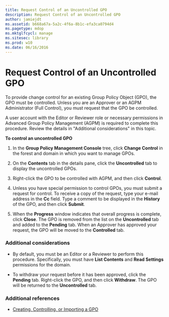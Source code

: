 ```yaml
---
title: Request Control of an Uncontrolled GPO
description: Request Control of an Uncontrolled GPO
author: jamiejdt
ms.assetid: b668a67a-5a2c-4f6a-8b1c-efa3ca0794d4
ms.pagetype: mdop
ms.mktglfcycl: manage
ms.sitesec: library
ms.prod: w10
ms.date: 06/16/2016
---
```



# Request Control of an Uncontrolled GPO


To provide change control for an existing Group Policy Object (GPO), the GPO must be controlled. Unless you are an Approver or an AGPM Administrator (Full Control), you must request that the GPO be controlled.

A user account with the Editor or Reviewer role or necessary permissions in Advanced Group Policy Management (AGPM) is required to complete this procedure. Review the details in "Additional considerations" in this topic.

**To control an uncontrolled GPO**

1.  In the **Group Policy Management Console** tree, click **Change Control** in the forest and domain in which you want to manage GPOs.

2.  On the **Contents** tab in the details pane, click the **Uncontrolled** tab to display the uncontrolled GPOs.

3.  Right-click the GPO to be controlled with AGPM, and then click **Control**.

4.  Unless you have special permission to control GPOs, you must submit a request for control. To receive a copy of the request, type your e-mail address in the **Cc** field. Type a comment to be displayed in the **History** of the GPO, and then click **Submit**.

5.  When the **Progress** window indicates that overall progress is complete, click **Close**. The GPO is removed from the list on the **Uncontrolled** tab and added to the **Pending** tab. When an Approver has approved your request, the GPO will be moved to the **Controlled** tab.

### Additional considerations

-   By default, you must be an Editor or a Reviewer to perform this procedure. Specifically, you must have **List Contents** and **Read Settings** permissions for the domain.

-   To withdraw your request before it has been approved, click the **Pending** tab. Right-click the GPO, and then click **Withdraw**. The GPO will be returned to the **Uncontrolled** tab.

### Additional references

-   [Creating, Controlling, or Importing a GPO](creating-controlling-or-importing-a-gpo-agpm30ops.md)

 

 





